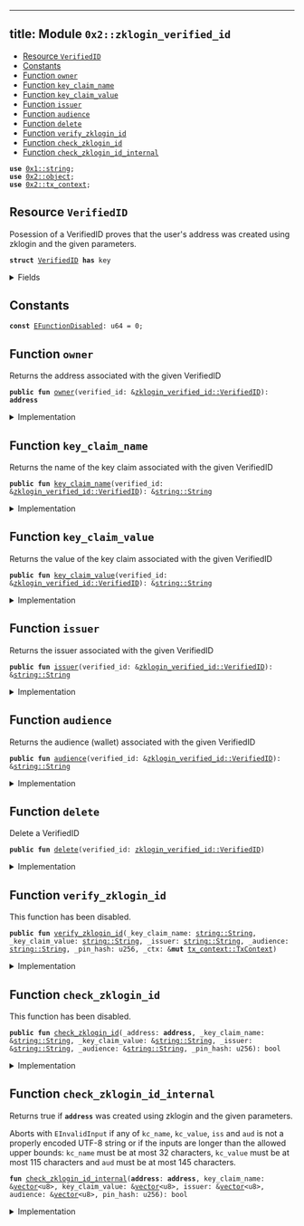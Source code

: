 
---
title: Module `0x2::zklogin_verified_id`
---



-  [Resource `VerifiedID`](#0x2_zklogin_verified_id_VerifiedID)
-  [Constants](#@Constants_0)
-  [Function `owner`](#0x2_zklogin_verified_id_owner)
-  [Function `key_claim_name`](#0x2_zklogin_verified_id_key_claim_name)
-  [Function `key_claim_value`](#0x2_zklogin_verified_id_key_claim_value)
-  [Function `issuer`](#0x2_zklogin_verified_id_issuer)
-  [Function `audience`](#0x2_zklogin_verified_id_audience)
-  [Function `delete`](#0x2_zklogin_verified_id_delete)
-  [Function `verify_zklogin_id`](#0x2_zklogin_verified_id_verify_zklogin_id)
-  [Function `check_zklogin_id`](#0x2_zklogin_verified_id_check_zklogin_id)
-  [Function `check_zklogin_id_internal`](#0x2_zklogin_verified_id_check_zklogin_id_internal)


<pre><code><b>use</b> <a href="../move-stdlib/string.md#0x1_string">0x1::string</a>;
<b>use</b> <a href="object.md#0x2_object">0x2::object</a>;
<b>use</b> <a href="tx_context.md#0x2_tx_context">0x2::tx_context</a>;
</code></pre>



<a name="0x2_zklogin_verified_id_VerifiedID"></a>

## Resource `VerifiedID`

Posession of a VerifiedID proves that the user's address was created using zklogin and the given parameters.


<pre><code><b>struct</b> <a href="zklogin_verified_id.md#0x2_zklogin_verified_id_VerifiedID">VerifiedID</a> <b>has</b> key
</code></pre>



<details>
<summary>Fields</summary>


<dl>
<dt>
<code>id: <a href="object.md#0x2_object_UID">object::UID</a></code>
</dt>
<dd>
 The ID of this VerifiedID
</dd>
<dt>
<code>owner: <b>address</b></code>
</dt>
<dd>
 The address this VerifiedID is associated with
</dd>
<dt>
<code>key_claim_name: <a href="../move-stdlib/string.md#0x1_string_String">string::String</a></code>
</dt>
<dd>
 The name of the key claim
</dd>
<dt>
<code>key_claim_value: <a href="../move-stdlib/string.md#0x1_string_String">string::String</a></code>
</dt>
<dd>
 The value of the key claim
</dd>
<dt>
<code>issuer: <a href="../move-stdlib/string.md#0x1_string_String">string::String</a></code>
</dt>
<dd>
 The issuer
</dd>
<dt>
<code>audience: <a href="../move-stdlib/string.md#0x1_string_String">string::String</a></code>
</dt>
<dd>
 The audience (wallet)
</dd>
</dl>


</details>

<a name="@Constants_0"></a>

## Constants


<a name="0x2_zklogin_verified_id_EFunctionDisabled"></a>



<pre><code><b>const</b> <a href="zklogin_verified_id.md#0x2_zklogin_verified_id_EFunctionDisabled">EFunctionDisabled</a>: u64 = 0;
</code></pre>



<a name="0x2_zklogin_verified_id_owner"></a>

## Function `owner`

Returns the address associated with the given VerifiedID


<pre><code><b>public</b> <b>fun</b> <a href="zklogin_verified_id.md#0x2_zklogin_verified_id_owner">owner</a>(verified_id: &<a href="zklogin_verified_id.md#0x2_zklogin_verified_id_VerifiedID">zklogin_verified_id::VerifiedID</a>): <b>address</b>
</code></pre>



<details>
<summary>Implementation</summary>


<pre><code><b>public</b> <b>fun</b> <a href="zklogin_verified_id.md#0x2_zklogin_verified_id_owner">owner</a>(verified_id: &<a href="zklogin_verified_id.md#0x2_zklogin_verified_id_VerifiedID">VerifiedID</a>): <b>address</b> {
    verified_id.owner
}
</code></pre>



</details>

<a name="0x2_zklogin_verified_id_key_claim_name"></a>

## Function `key_claim_name`

Returns the name of the key claim associated with the given VerifiedID


<pre><code><b>public</b> <b>fun</b> <a href="zklogin_verified_id.md#0x2_zklogin_verified_id_key_claim_name">key_claim_name</a>(verified_id: &<a href="zklogin_verified_id.md#0x2_zklogin_verified_id_VerifiedID">zklogin_verified_id::VerifiedID</a>): &<a href="../move-stdlib/string.md#0x1_string_String">string::String</a>
</code></pre>



<details>
<summary>Implementation</summary>


<pre><code><b>public</b> <b>fun</b> <a href="zklogin_verified_id.md#0x2_zklogin_verified_id_key_claim_name">key_claim_name</a>(verified_id: &<a href="zklogin_verified_id.md#0x2_zklogin_verified_id_VerifiedID">VerifiedID</a>): &String {
    &verified_id.key_claim_name
}
</code></pre>



</details>

<a name="0x2_zklogin_verified_id_key_claim_value"></a>

## Function `key_claim_value`

Returns the value of the key claim associated with the given VerifiedID


<pre><code><b>public</b> <b>fun</b> <a href="zklogin_verified_id.md#0x2_zklogin_verified_id_key_claim_value">key_claim_value</a>(verified_id: &<a href="zklogin_verified_id.md#0x2_zklogin_verified_id_VerifiedID">zklogin_verified_id::VerifiedID</a>): &<a href="../move-stdlib/string.md#0x1_string_String">string::String</a>
</code></pre>



<details>
<summary>Implementation</summary>


<pre><code><b>public</b> <b>fun</b> <a href="zklogin_verified_id.md#0x2_zklogin_verified_id_key_claim_value">key_claim_value</a>(verified_id: &<a href="zklogin_verified_id.md#0x2_zklogin_verified_id_VerifiedID">VerifiedID</a>): &String {
    &verified_id.key_claim_value
}
</code></pre>



</details>

<a name="0x2_zklogin_verified_id_issuer"></a>

## Function `issuer`

Returns the issuer associated with the given VerifiedID


<pre><code><b>public</b> <b>fun</b> <a href="zklogin_verified_id.md#0x2_zklogin_verified_id_issuer">issuer</a>(verified_id: &<a href="zklogin_verified_id.md#0x2_zklogin_verified_id_VerifiedID">zklogin_verified_id::VerifiedID</a>): &<a href="../move-stdlib/string.md#0x1_string_String">string::String</a>
</code></pre>



<details>
<summary>Implementation</summary>


<pre><code><b>public</b> <b>fun</b> <a href="zklogin_verified_id.md#0x2_zklogin_verified_id_issuer">issuer</a>(verified_id: &<a href="zklogin_verified_id.md#0x2_zklogin_verified_id_VerifiedID">VerifiedID</a>): &String {
    &verified_id.issuer
}
</code></pre>



</details>

<a name="0x2_zklogin_verified_id_audience"></a>

## Function `audience`

Returns the audience (wallet) associated with the given VerifiedID


<pre><code><b>public</b> <b>fun</b> <a href="zklogin_verified_id.md#0x2_zklogin_verified_id_audience">audience</a>(verified_id: &<a href="zklogin_verified_id.md#0x2_zklogin_verified_id_VerifiedID">zklogin_verified_id::VerifiedID</a>): &<a href="../move-stdlib/string.md#0x1_string_String">string::String</a>
</code></pre>



<details>
<summary>Implementation</summary>


<pre><code><b>public</b> <b>fun</b> <a href="zklogin_verified_id.md#0x2_zklogin_verified_id_audience">audience</a>(verified_id: &<a href="zklogin_verified_id.md#0x2_zklogin_verified_id_VerifiedID">VerifiedID</a>): &String {
    &verified_id.audience
}
</code></pre>



</details>

<a name="0x2_zklogin_verified_id_delete"></a>

## Function `delete`

Delete a VerifiedID


<pre><code><b>public</b> <b>fun</b> <a href="zklogin_verified_id.md#0x2_zklogin_verified_id_delete">delete</a>(verified_id: <a href="zklogin_verified_id.md#0x2_zklogin_verified_id_VerifiedID">zklogin_verified_id::VerifiedID</a>)
</code></pre>



<details>
<summary>Implementation</summary>


<pre><code><b>public</b> <b>fun</b> <a href="zklogin_verified_id.md#0x2_zklogin_verified_id_delete">delete</a>(verified_id: <a href="zklogin_verified_id.md#0x2_zklogin_verified_id_VerifiedID">VerifiedID</a>) {
    <b>let</b> <a href="zklogin_verified_id.md#0x2_zklogin_verified_id_VerifiedID">VerifiedID</a> { id, owner: _, key_claim_name: _, key_claim_value: _, issuer: _, audience: _ } = verified_id;
    <a href="object.md#0x2_object_delete">object::delete</a>(id);
}
</code></pre>



</details>

<a name="0x2_zklogin_verified_id_verify_zklogin_id"></a>

## Function `verify_zklogin_id`

This function has been disabled.


<pre><code><b>public</b> <b>fun</b> <a href="zklogin_verified_id.md#0x2_zklogin_verified_id_verify_zklogin_id">verify_zklogin_id</a>(_key_claim_name: <a href="../move-stdlib/string.md#0x1_string_String">string::String</a>, _key_claim_value: <a href="../move-stdlib/string.md#0x1_string_String">string::String</a>, _issuer: <a href="../move-stdlib/string.md#0x1_string_String">string::String</a>, _audience: <a href="../move-stdlib/string.md#0x1_string_String">string::String</a>, _pin_hash: u256, _ctx: &<b>mut</b> <a href="tx_context.md#0x2_tx_context_TxContext">tx_context::TxContext</a>)
</code></pre>



<details>
<summary>Implementation</summary>


<pre><code><b>public</b> <b>fun</b> <a href="zklogin_verified_id.md#0x2_zklogin_verified_id_verify_zklogin_id">verify_zklogin_id</a>(
    _key_claim_name: String,
    _key_claim_value: String,
    _issuer: String,
    _audience: String,
    _pin_hash: u256,
    _ctx: &<b>mut</b> TxContext,
) {
    <b>assert</b>!(<b>false</b>, <a href="zklogin_verified_id.md#0x2_zklogin_verified_id_EFunctionDisabled">EFunctionDisabled</a>);
}
</code></pre>



</details>

<a name="0x2_zklogin_verified_id_check_zklogin_id"></a>

## Function `check_zklogin_id`

This function has been disabled.


<pre><code><b>public</b> <b>fun</b> <a href="zklogin_verified_id.md#0x2_zklogin_verified_id_check_zklogin_id">check_zklogin_id</a>(_address: <b>address</b>, _key_claim_name: &<a href="../move-stdlib/string.md#0x1_string_String">string::String</a>, _key_claim_value: &<a href="../move-stdlib/string.md#0x1_string_String">string::String</a>, _issuer: &<a href="../move-stdlib/string.md#0x1_string_String">string::String</a>, _audience: &<a href="../move-stdlib/string.md#0x1_string_String">string::String</a>, _pin_hash: u256): bool
</code></pre>



<details>
<summary>Implementation</summary>


<pre><code><b>public</b> <b>fun</b> <a href="zklogin_verified_id.md#0x2_zklogin_verified_id_check_zklogin_id">check_zklogin_id</a>(
    _address: <b>address</b>,
    _key_claim_name: &String,
    _key_claim_value: &String,
    _issuer: &String,
    _audience: &String,
    _pin_hash: u256
): bool {
    <b>assert</b>!(<b>false</b>, <a href="zklogin_verified_id.md#0x2_zklogin_verified_id_EFunctionDisabled">EFunctionDisabled</a>);
    <b>false</b>
}
</code></pre>



</details>

<a name="0x2_zklogin_verified_id_check_zklogin_id_internal"></a>

## Function `check_zklogin_id_internal`

Returns true if <code><b>address</b></code> was created using zklogin and the given parameters.

Aborts with <code>EInvalidInput</code> if any of <code>kc_name</code>, <code>kc_value</code>, <code>iss</code> and <code>aud</code> is not a properly encoded UTF-8
string or if the inputs are longer than the allowed upper bounds: <code>kc_name</code> must be at most 32 characters,
<code>kc_value</code> must be at most 115 characters and <code>aud</code> must be at most 145 characters.


<pre><code><b>fun</b> <a href="zklogin_verified_id.md#0x2_zklogin_verified_id_check_zklogin_id_internal">check_zklogin_id_internal</a>(<b>address</b>: <b>address</b>, key_claim_name: &<a href="../move-stdlib/vector.md#0x1_vector">vector</a>&lt;u8&gt;, key_claim_value: &<a href="../move-stdlib/vector.md#0x1_vector">vector</a>&lt;u8&gt;, issuer: &<a href="../move-stdlib/vector.md#0x1_vector">vector</a>&lt;u8&gt;, audience: &<a href="../move-stdlib/vector.md#0x1_vector">vector</a>&lt;u8&gt;, pin_hash: u256): bool
</code></pre>



<details>
<summary>Implementation</summary>


<pre><code><b>native</b> <b>fun</b> <a href="zklogin_verified_id.md#0x2_zklogin_verified_id_check_zklogin_id_internal">check_zklogin_id_internal</a>(
    <b>address</b>: <b>address</b>,
    key_claim_name: &<a href="../move-stdlib/vector.md#0x1_vector">vector</a>&lt;u8&gt;,
    key_claim_value: &<a href="../move-stdlib/vector.md#0x1_vector">vector</a>&lt;u8&gt;,
    issuer: &<a href="../move-stdlib/vector.md#0x1_vector">vector</a>&lt;u8&gt;,
    audience: &<a href="../move-stdlib/vector.md#0x1_vector">vector</a>&lt;u8&gt;,
    pin_hash: u256
): bool;
</code></pre>



</details>
